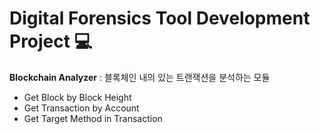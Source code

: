 # Digital Forensics Tool Development Project :computer:

**Blockchain Analyzer** : 블록체인 내의 있는 트랜잭션을 분석하는 모듈
  + Get Block by Block Height
  + Get Transaction by Account
  + Get Target Method in Transaction
